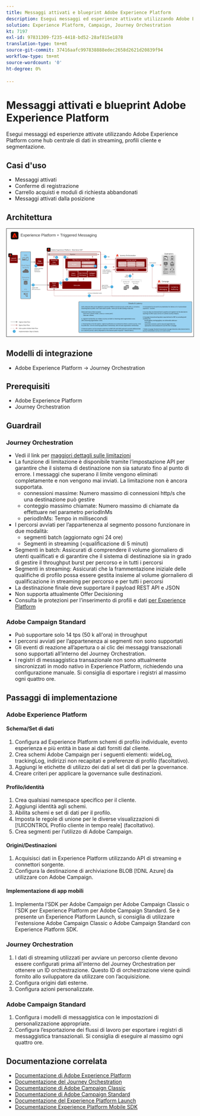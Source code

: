 ```yaml
---
title: Messaggi attivati e blueprint Adobe Experience Platform
description: Esegui messaggi ed esperienze attivate utilizzando Adobe Experience Platform come hub centrale di dati in streaming, profili cliente e segmentazione.
solution: Experience Platform, Campaign, Journey Orchestration
kt: 7197
exl-id: 97831309-f235-4418-bd52-28af815e1878
translation-type: tm+mt
source-git-commit: 37416aafc997838888edec2658d2621d20839f94
workflow-type: tm+mt
source-wordcount: '0'
ht-degree: 0%

---
```


# Messaggi attivati e blueprint Adobe Experience Platform

Esegui messaggi ed esperienze attivate utilizzando Adobe Experience Platform come hub centrale di dati in streaming, profili cliente e segmentazione.

## Casi d&#39;uso

* Messaggi attivati
* Conferme di registrazione
* Carrello acquisti e moduli di richiesta abbandonati
* Messaggi attivati dalla posizione

## Architettura

<img src="assets/triggered.svg" alt="Architettura di riferimento per la blueprint Adobe Experience Platform e la messaggistica attivata" style="border:1px solid #4a4a4a" />

## Modelli di integrazione

* Adobe Experience Platform -> Journey Orchestration

## Prerequisiti

* Adobe Experience Platform
* Journey Orchestration

## Guardrail

### Journey Orchestration

* Vedi il link per [maggiori dettagli sulle limitazioni](https://experienceleague.adobe.com/docs/journeys/using/starting-with-journeys/limitations.html?lang=en#starting-with-journeys)
* La funzione di limitazione è disponibile tramite l’impostazione API per garantire che il sistema di destinazione non sia saturato fino al punto di errore. I messaggi che superano il limite vengono eliminati completamente e non vengono mai inviati. La limitazione non è ancora supportata.
   * connessioni massime: Numero massimo di connessioni http/s che una destinazione può gestire
   * conteggio massimo chiamate: Numero massimo di chiamate da effettuare nel parametro periodInMs
   * periodInMs: Tempo in millisecondi
* I percorsi avviati per l’appartenenza al segmento possono funzionare in due modalità:
   * segmenti batch (aggiornato ogni 24 ore)
   * Segmenti in streaming (&lt;qualificazione di 5 minuti)
* Segmenti in batch: Assicurati di comprendere il volume giornaliero di utenti qualificati e di garantire che il sistema di destinazione sia in grado di gestire il throughput burst per percorso e in tutti i percorsi
* Segmenti in streaming: Assicurati che la frammentazione iniziale delle qualifiche di profilo possa essere gestita insieme al volume giornaliero di qualificazione in streaming per percorso e per tutti i percorsi
* La destinazione finale deve supportare il payload REST API e JSON
* Non supporta attualmente Offer Decisioning
* Consulta le protezioni per l’inserimento di profili e dati [per Experience Platform](https://experienceleague.adobe.com/docs/experience-platform/profile/guardrails.html?lang=en)

### Adobe Campaign Standard

* Può supportare solo 14 tps (50 k all&#39;ora) in throughput
* I percorsi avviati per l’appartenenza ai segmenti non sono supportati
* Gli eventi di reazione all’apertura o ai clic dei messaggi transazionali sono supportati all’interno del Journey Orchestration.
* I registri di messaggistica transazionale non sono attualmente sincronizzati in modo nativo in Experience Platform, richiedendo una configurazione manuale. Si consiglia di esportare i registri al massimo ogni quattro ore.


## Passaggi di implementazione

### Adobe Experience Platform

#### Schema/Set di dati

1. Configura ad Experience Platform schemi di profilo individuale, evento esperienza e più entità in base ai dati forniti dal cliente.
1. Crea schemi Adobe Campaign per i seguenti elementi: wideLog, trackingLog, indirizzi non recapitati e preferenze di profilo (facoltativo).
1. Aggiungi le etichette di utilizzo dei dati al set di dati per la governance.
1. Creare criteri per applicare la governance sulle destinazioni.

#### Profilo/identità

1. Crea qualsiasi namespace specifico per il cliente.
1. Aggiungi identità agli schemi.
1. Abilita schemi e set di dati per il profilo.
1. Imposta le regole di unione per le diverse visualizzazioni di [!UICONTROL Profilo cliente in tempo reale] (facoltativo).
1. Crea segmenti per l’utilizzo di Adobe Campaign.

#### Origini/Destinazioni

1. Acquisisci dati in Experience Platform utilizzando API di streaming e connettori sorgente.
1. Configura la destinazione di archiviazione BLOB [!DNL Azure] da utilizzare con Adobe Campaign.

#### Implementazione di app mobili

1. Implementa l’SDK per Adobe Campaign per Adobe Campaign Classic o l’SDK per Experience Platform per Adobe Campaign Standard. Se è presente un Experience Platform Launch, si consiglia di utilizzare l&#39;estensione Adobe Campaign Classic o Adobe Campaign Standard con Experience Platform SDK.


### Journey Orchestration

1. I dati di streaming utilizzati per avviare un percorso cliente devono essere configurati prima all&#39;interno del Journey Orchestration per ottenere un ID orchestrazione. Questo ID di orchestrazione viene quindi fornito allo sviluppatore da utilizzare con l’acquisizione.
1. Configura origini dati esterne.
1. Configura azioni personalizzate.

### Adobe Campaign Standard

1. Configura i modelli di messaggistica con le impostazioni di personalizzazione appropriate.
1. Configura l’esportazione dei flussi di lavoro per esportare i registri di messaggistica transazionali. Si consiglia di eseguire al massimo ogni quattro ore.


## Documentazione correlata

* [Documentazione di Adobe Experience Platform](https://experienceleague.adobe.com/docs/experience-platform.html?lang=en)
* [Documentazione del Journey Orchestration](https://experienceleague.adobe.com/docs/journey-orchestration.html?lang=en)
* [Documentazione di Adobe Campaign Classic](https://experienceleague.adobe.com/docs/campaign-classic.html?lang=en)
* [Documentazione di Adobe Campaign Standard](https://experienceleague.adobe.com/docs/campaign-standard.html?lang=en)
* [Documentazione del Experience Platform Launch](https://experienceleague.adobe.com/docs/launch.html?lang=en)
* [Documentazione Experience Platform Mobile SDK](https://experienceleague.adobe.com/docs/mobile.html?lang=en)
